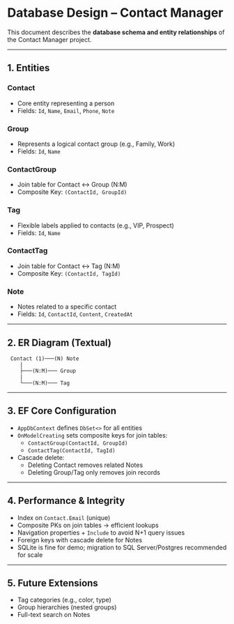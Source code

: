 # Database Design – Contact Manager

This document describes the **database schema and entity relationships** of the Contact Manager project.

---

## 1. Entities

### Contact
- Core entity representing a person
- Fields: `Id`, `Name`, `Email`, `Phone`, `Note`

### Group
- Represents a logical contact group (e.g., Family, Work)
- Fields: `Id`, `Name`

### ContactGroup
- Join table for Contact ↔ Group (N:M)
- Composite Key: `(ContactId, GroupId)`

### Tag
- Flexible labels applied to contacts (e.g., VIP, Prospect)
- Fields: `Id`, `Name`

### ContactTag
- Join table for Contact ↔ Tag (N:M)
- Composite Key: `(ContactId, TagId)`

### Note
- Notes related to a specific contact
- Fields: `Id`, `ContactId`, `Content`, `CreatedAt`

---

## 2. ER Diagram (Textual)

```
 Contact (1)───(N) Note
    |
    ├───(N:M)─── Group
    |
    └───(N:M)─── Tag
```

---

## 3. EF Core Configuration

- `AppDbContext` defines `DbSet<>` for all entities
- `OnModelCreating` sets composite keys for join tables:
  - `ContactGroup(ContactId, GroupId)`
  - `ContactTag(ContactId, TagId)`
- Cascade delete:
  - Deleting Contact removes related Notes
  - Deleting Group/Tag only removes join records

---

## 4. Performance & Integrity

- Index on `Contact.Email` (unique)
- Composite PKs on join tables → efficient lookups
- Navigation properties + `Include` to avoid N+1 query issues
- Foreign keys with cascade delete for Notes
- SQLite is fine for demo; migration to SQL Server/Postgres recommended for scale

---

## 5. Future Extensions
- Tag categories (e.g., color, type)
- Group hierarchies (nested groups)
- Full-text search on Notes
